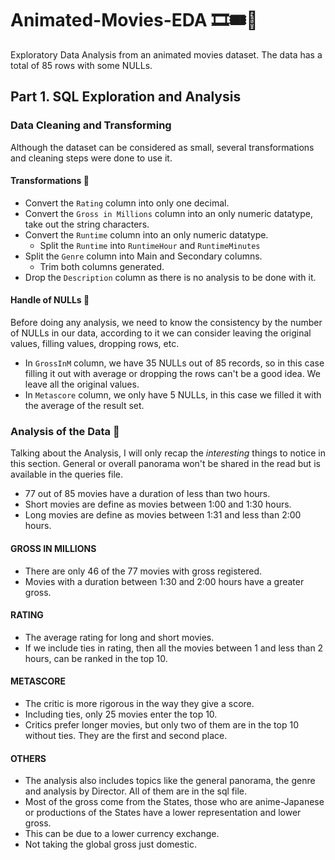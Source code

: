 # Animated-Movies-EDA 🎞🎟🎫
Exploratory Data Analysis from an animated movies dataset. The data has a total of 85 rows with some NULLs.

## Part 1. SQL Exploration and Analysis
### Data Cleaning and Transforming
Although the dataset can be considered as small, several transformations and cleaning steps were done to use it.
#### Transformations 🚧
- Convert the `Rating` column into only one decimal.
- Convert the `Gross in Millions` column into an only numeric datatype, take out the string characters.
- Convert the `Runtime` column into an only numeric datatype.
  - Split the `Runtime` into `RuntimeHour` and `RuntimeMinutes`
- Split the `Genre` column into Main and Secondary columns.
  - Trim both columns generated.
- Drop the `Description` column as there is no analysis to be done with it.

#### Handle of NULLs 🧼
Before doing any analysis, we need to know the consistency by the number of NULLs in our data, according to it we can consider leaving the original values, filling values, dropping rows, etc.
- In `GrossInM` column, we have 35 NULLs out of 85 records, so in this case filling it out with average or dropping the rows can't be a good idea. We leave all the original values.
- In `Metascore` column, we only have 5 NULLs, in this case we filled it with the average of the result set.

### Analysis of the Data 🧐
Talking about the Analysis, I will only recap the *interesting* things to notice in this section. General or overall panorama won't be shared in the read but is available in the queries file.
- 77 out of 85 movies have a duration of less than two hours.
- Short movies are define as movies between 1:00 and 1:30 hours.
- Long movies are define as movies between 1:31 and less than 2:00 hours.

#### GROSS IN MILLIONS
- There are only 46 of the 77 movies with gross registered.
- Movies with a duration between 1:30 and 2:00 hours have a greater gross.

#### RATING
- The average rating for long and short movies.
- If we include ties in rating, then all the movies between 1 and less than 2 hours, can be ranked in the top 10.

#### METASCORE
- The critic is more rigorous in the way they give a score.
- Including ties, only 25 movies enter the top 10.
 - Critics prefer longer movies, but only two of them are in the top 10 without ties. They are the first and second place.
 
#### OTHERS
- The analysis also includes topics like the general panorama, the genre and analysis by Director. All of them are in the sql file.
- Most of the gross come from the States, those who are anime-Japanese or productions of the States have a lower representation and lower gross.
 - This can be due to a lower currency exchange.
 - Not taking the global gross just domestic.


